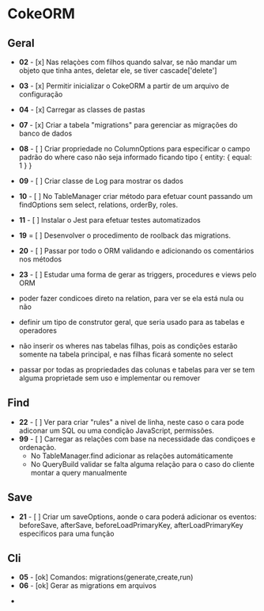 # CokeORM

## Geral

* **02** - [x] Nas relaçòes com filhos quando salvar, se não mandar um objeto que tinha antes, deletar ele, se tiver cascade['delete']
* **03** - [x] Permitir inicializar o CokeORM a partir de um arquivo de configuração
* **04** - [x] Carregar as classes de pastas
* **07** - [x] Criar a tabela "migrations" para gerenciar as migrações do banco de dados
* **08** - [ ] Criar propriedade no ColumnOptions para especificar o campo padrão do where caso não seja informado ficando tipo { entity: { equal: 1 } }
* **09** - [ ] Criar classe de Log para mostrar os dados
* **10** - [ ] No TableManager criar método para efetuar count passando um findOptions sem select, relations, orderBy, roles.
* **11** - [ ] Instalar o Jest para efetuar testes automatizados
* **19** = [ ] Desenvolver o procedimento de roolback das migrations.
* **20** - [ ] Passar por todo o ORM validando e adicionando os comentários nos métodos
* **23** - [ ] Estudar uma forma de gerar as triggers, procedures e views pelo ORM

* poder fazer condicoes direto na relation, para ver se ela está nula ou não
* definir um tipo de construtor geral, que seria usado para as tabelas e operadores
* não inserir os wheres nas tabelas filhas, pois as condições estarão somente na tabela principal, e nas filhas ficará somente no select
* passar por todas as propriedades das colunas e tabelas para ver se tem alguma proprietade sem uso e implementar ou remover

## Find

* **22** - [ ] Ver para criar "rules" a nivel de linha, neste caso o cara pode adiconar um SQL ou uma condição JavaScript, permissões.
* **99** - [ ] Carregar as relações com base na necessidade das condiçoes e ordenação.
   - No TableManager.find adicionar as relações automáticamente
   - No QueryBuild validar se falta alguma relação para o caso do cliente montar a query manualmente 

## Save

* **21** - [ ] Criar um saveOptions, aonde o cara poderá adicionar os eventos: beforeSave, afterSave, beforeLoadPrimaryKey, afterLoadPrimaryKey especificos para uma função

## Cli

* **05** - [ok] Comandos: migrations(generate,create,run)
* **06** - [ok] Gerar as migrations em arquivos
- 
